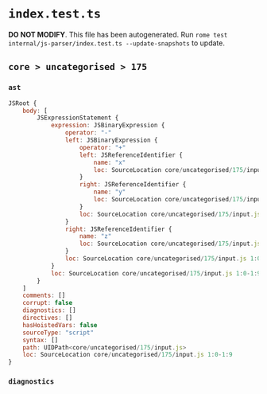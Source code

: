 # `index.test.ts`

**DO NOT MODIFY**. This file has been autogenerated. Run `rome test internal/js-parser/index.test.ts --update-snapshots` to update.

## `core > uncategorised > 175`

### `ast`

```javascript
JSRoot {
	body: [
		JSExpressionStatement {
			expression: JSBinaryExpression {
				operator: "-"
				left: JSBinaryExpression {
					operator: "+"
					left: JSReferenceIdentifier {
						name: "x"
						loc: SourceLocation core/uncategorised/175/input.js 1:0-1:1 (x)
					}
					right: JSReferenceIdentifier {
						name: "y"
						loc: SourceLocation core/uncategorised/175/input.js 1:4-1:5 (y)
					}
					loc: SourceLocation core/uncategorised/175/input.js 1:0-1:5
				}
				right: JSReferenceIdentifier {
					name: "z"
					loc: SourceLocation core/uncategorised/175/input.js 1:8-1:9 (z)
				}
				loc: SourceLocation core/uncategorised/175/input.js 1:0-1:9
			}
			loc: SourceLocation core/uncategorised/175/input.js 1:0-1:9
		}
	]
	comments: []
	corrupt: false
	diagnostics: []
	directives: []
	hasHoistedVars: false
	sourceType: "script"
	syntax: []
	path: UIDPath<core/uncategorised/175/input.js>
	loc: SourceLocation core/uncategorised/175/input.js 1:0-1:9
}
```

### `diagnostics`

```

```
